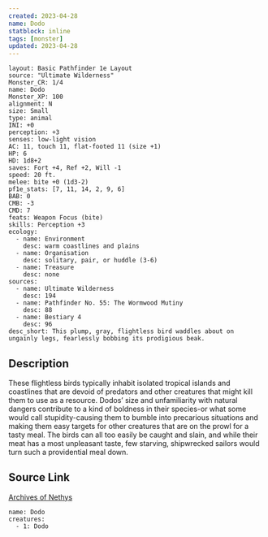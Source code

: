 ```yaml
---
created: 2023-04-28
name: Dodo
statblock: inline
tags: [monster]
updated: 2023-04-28
---
```

```statblock
layout: Basic Pathfinder 1e Layout
source: "Ultimate Wilderness"
Monster_CR: 1/4
name: Dodo
Monster_XP: 100
alignment: N
size: Small
type: animal
INI: +0
perception: +3
senses: low-light vision
AC: 11, touch 11, flat-footed 11 (size +1)
HP: 6
HD: 1d8+2
saves: Fort +4, Ref +2, Will -1
speed: 20 ft.
melee: bite +0 (1d3-2)
pf1e_stats: [7, 11, 14, 2, 9, 6]
BAB: 0
CMB: -3
CMD: 7
feats: Weapon Focus (bite)
skills: Perception +3
ecology:
  - name: Environment
    desc: warm coastlines and plains
  - name: Organisation
    desc: solitary, pair, or huddle (3-6)
  - name: Treasure
    desc: none
sources:
  - name: Ultimate Wilderness
    desc: 194
  - name: Pathfinder No. 55: The Wormwood Mutiny
    desc: 88
  - name: Bestiary 4
    desc: 96
desc_short: This plump, gray, flightless bird waddles about on ungainly legs, fearlessly bobbing its prodigious beak.
```
## Description
These flightless birds typically inhabit isolated tropical islands and coastlines that are devoid of predators and other creatures that might kill them to use as a resource. Dodos’ size and unfamiliarity with natural dangers contribute to a kind of boldness in their species-or what some would call stupidity-causing them to bumble into precarious situations and making them easy targets for other creatures that are on the prowl for a tasty meal. The birds can all too easily be caught and slain, and while their meat has a most unpleasant taste, few starving, shipwrecked sailors would turn such a providential meal down.
## Source Link
[Archives of Nethys](https://aonprd.com/MonsterDisplay.aspx?ItemName=Dodo)
```encounter-table
name: Dodo
creatures:
  - 1: Dodo
```
